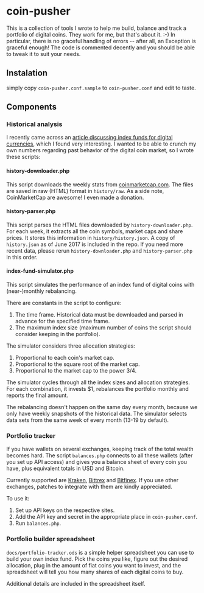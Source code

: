 # coin-pusher

This is a collection of tools I wrote to help me build, balance and track a portfolio of digital coins. They work for me, but that's about it. :-) In particular, there is no graceful handling of errors -- after all, an Exception is graceful enough! The code is commented decently and you should be able to tweak it to suit your needs.

## Instalation

simply copy `coin-pusher.conf.sample` to `coin-pusher.conf` and edit to taste.

## Components

### Historical analysis

I recently came across an [article discussing index funds for digital currencies](http://www.coindesk.com/cryptocurrency-index-funds-simulations-surprising-results/), which I found very interesting. I wanted to be able to crunch my own numbers regarding past behavior of the digital coin market, so I wrote these scripts:

#### history-downloader.php

This script downloads the weekly stats from [coinmarketcap.com](https://coinmarketcap.com/historical/). The files are saved in raw (HTML) format in `history/raw`. As a side note, CoinMarketCap are awesome! I even made a donation.

#### history-parser.php

This script parses the HTML files downloaded by `history-downloader.php`. For each week, it extracts all the coin symbols, market caps and share prices. It stores this information in `history/history.json`. A copy of `history.json` as of June 2017 is included in the repo. If you need more recent data, please rerun `history-downloader.php` and `history-parser.php` in this order.

#### index-fund-simulator.php

This script simulates the performance of an index fund of digital coins with (near-)monthly rebalancing.

There are constants in the script to configure:

1. The time frame. Historical data must be downloaded and parsed in advance for the specified time frame.
2. The maximum index size (maximum number of coins the script should consider keeping in the portfolio).

The simulator considers three allocation strategies:
 
1. Proportional to each coin's market cap.
2. Proportional to the square root of the market cap.
3. Proportional to the market cap to the power 3/4.

The simulator cycles through all the index sizes and allocation strategies. For each combination, it invests $1, rebalances the portfolio monthly and reports the final amount.

The rebalancing doesn't happen on the same day every month, because we only have weekly snapshots of the historical data. The simulator selects data sets from the same week of every month (13-19 by default).

### Portfolio tracker

If you have wallets on several exchanges, keeping track of the total wealth becomes hard. The script `balances.php` connects to all these wallets (after you set up API access) and gives you a balance sheet of every coin you have, plus equivalent totals in USD and Bitcoin.

Currently supported are [Kraken](https://www.kraken.com/), [Bittrex](https://bittrex.com/) and [Bitfinex](https://www.bitfinex.com/). If you use other exchanges, patches to integrate with them are kindly appreciated.

To use it:

1. Set up API keys on the respective sites.
2. Add the API key and secret in the appropriate place in `coin-pusher.conf`.
3. Run `balances.php`.

### Portfolio builder spreadsheet

`docs/portfolio-tracker.ods` is a simple helper spreadsheet you can use to build your own index fund. Pick the coins you like, figure out the desired allocation, plug in the amount of fiat coins you want to invest, and the spreadsheet will tell you how many shares of each digital coins to buy.

Additional details are included in the spreadsheet itself.
